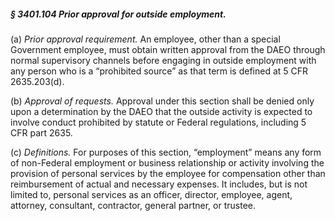 ##### § 3401.104 Prior approval for outside employment. #####

(a) *Prior approval requirement.* An employee, other than a special Government employee, must obtain written approval from the DAEO through normal supervisory channels before engaging in outside employment with any person who is a “prohibited source” as that term is defined at 5 CFR 2635.203(d).

(b) *Approval of requests.* Approval under this section shall be denied only upon a determination by the DAEO that the outside activity is expected to involve conduct prohibited by statute or Federal regulations, including 5 CFR part 2635.

(c) *Definitions.* For purposes of this section, “employment” means any form of non-Federal employment or business relationship or activity involving the provision of personal services by the employee for compensation other than reimbursement of actual and necessary expenses. It includes, but is not limited to, personal services as an officer, director, employee, agent, attorney, consultant, contractor, general partner, or trustee.